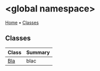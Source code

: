 <a name="_Top"></a>

# \<global namespace>

[Home](../README.md#_Top) &#x2022; [Classes](#classes)

## Classes

| Class | Summary |
| ----- | ------- |
| [Bla](Bla/README.md#_Top) | blac |

